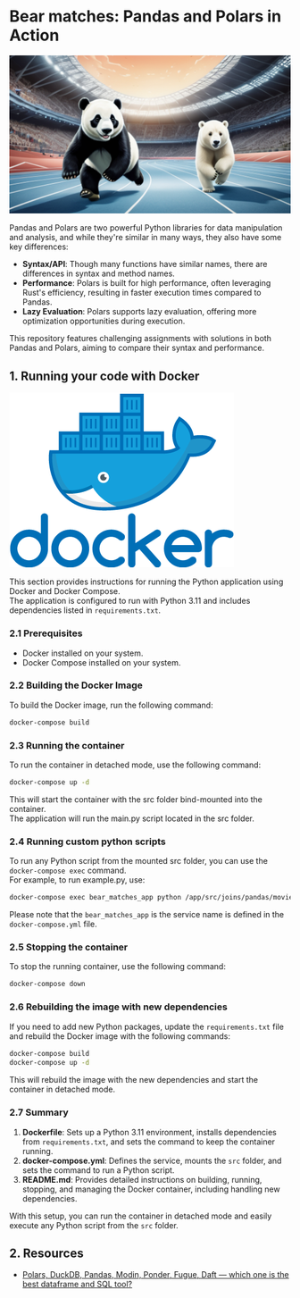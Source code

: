 #  Bear matches: Pandas and Polars in Action

![Cover image](assets/pandas_and_polars_in_action.png)

Pandas and Polars are two powerful Python libraries for data manipulation and analysis, and while they're similar in many ways, they also have some key differences:

- **Syntax/API**: Though many functions have similar names, there are differences in syntax and method names.
- **Performance**: Polars is built for high performance, often leveraging Rust's efficiency, resulting in faster execution times compared to Pandas.
- **Lazy Evaluation**: Polars supports lazy evaluation, offering more optimization opportunities during execution.

This repository features challenging assignments with solutions in both Pandas and Polars, aiming to compare their syntax and performance.

## 1. Running your code with Docker
![Dcoker](assets/docker.png)

This section provides instructions for running the Python application using Docker and Docker Compose.  
The application is configured to run with Python 3.11 and includes dependencies listed in `requirements.txt`.

### 2.1 Prerequisites

* Docker installed on your system.
* Docker Compose installed on your system.

### 2.2 Building the Docker Image

To build the Docker image, run the following command:

```sh
docker-compose build
```

### 2.3 Running the container

To run the container in detached mode, use the following command:
```sh
docker-compose up -d
```
This will start the container with the src folder bind-mounted into the container.   
The application will run the main.py script located in the src folder.

### 2.4 Running custom python scripts

To run any Python script from the mounted src folder, you can use the `docker-compose exec` command.  
For example, to run example.py, use:
```sh
docker-compose exec bear_matches_app python /app/src/joins/pandas/movies_with_no_genres.py
```
Please note that the `bear_matches_app` is the service name is defined in the `docker-compose.yml` file.

### 2.5 Stopping the container

To stop the running container, use the following command:

```sh
docker-compose down
```

### 2.6 Rebuilding the image with new dependencies

If you need to add new Python packages, update the `requirements.txt` file and rebuild the Docker image with the following commands:

```sh
docker-compose build
docker-compose up -d
```
This will rebuild the image with the new dependencies and start the container in detached mode.

### 2.7 Summary

1. **Dockerfile**: Sets up a Python 3.11 environment, installs dependencies from `requirements.txt`, and sets 
    the command to keep the container running.
2. **docker-compose.yml**: Defines the service, mounts the `src` folder, and sets the command to run a Python script.
3. **README.md**: Provides detailed instructions on building, running, stopping, and managing the 
  Docker container, including handling new dependencies. 

With this setup, you can run the container in detached mode and easily execute any Python script from the `src` folder.


## 2. Resources

* [Polars, DuckDB, Pandas, Modin, Ponder, Fugue, Daft — which one is the best dataframe and SQL tool?](https://kestra.io/blogs/2023-08-11-dataframes)